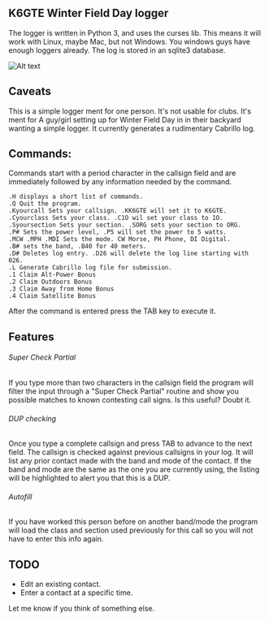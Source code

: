 ## K6GTE Winter Field Day logger

The logger is written in Python 3, and uses the curses lib. This means it will work with Linux, maybe Mac, but not Windows. You windows guys have enough loggers already. The log is stored in an sqlite3 database.

![Alt text](https://github.com/mbridak/wfd_py_logger/raw/master/logger.png)

## Caveats
This is a simple logger ment for one person. It's not usable for clubs. It's
ment for A guy/girl setting up for Winter Field Day in in their backyard wanting
a simple logger.
It currently generates a rudimentary Cabrillo log.

## Commands:
Commands start with a period character in the callsign field and are immediately followed by any
information needed by the command.

```
.H displays a short list of commands.
.Q Quit the program.
.Kyourcall Sets your callsign. .KK6GTE will set it to K6GTE.
.Cyourclass Sets your class. .C1O wil set your class to 1O.
.Syoursection Sets your section. .SORG sets your section to ORG.
.P# Sets the power level, .P5 will set the power to 5 watts.
.MCW .MPH .MDI Sets the mode. CW Morse, PH Phone, DI Digital.
.B# sets the band, .B40 for 40 meters.
.D# Deletes log entry. .D26 will delete the log line starting with 026.
.L Generate Cabrillo log file for submission.
.1 Claim Alt-Power Bonus
.2 Claim Outdoors Bonus
.3 Claim Away from Home Bonus
.4 Claim Satellite Bonus
```

After the command is entered press the TAB key to execute it.

## Features
###### Super Check Partial
If you type more than two characters in the callsign field the program will filter the input through a
"Super Check Partial" routine and show you possible matches to known contesting call signs. Is this useful? Doubt it.

###### DUP checking
Once you type a complete callsign and press TAB to advance to the next field. The callsign is checked
against previous callsigns in your log. It will list any prior contact made with the band and mode of
the contact. If the band and mode are the same as the one you are currently using, the listing will be
highlighted to alert you that this is a DUP.

###### Autofill
If you have worked this person before on another band/mode the program will load the class and section
used previously for this call so you will not have to enter this info again.

## TODO
  * Edit an existing contact.
  * Enter a contact at a specific time.

Let me know if you think of something else.
